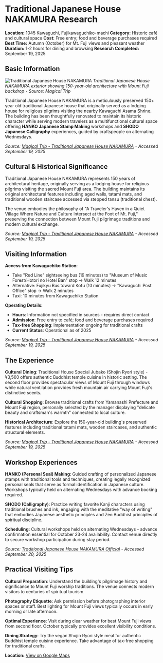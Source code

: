 # Traditional Japanese House NAKAMURA Research

**Location:** 1045 Kawaguchi, Fujikawaguchiko-machi
**Category:** Historic café and cultural space
**Cost:** Free entry; food and beverage purchases required
**Best Time:** Autumn (October) for Mt. Fuji views and pleasant weather
**Duration:** 1-2 hours for dining and browsing
**Research Completed:** September 19, 2025

## Basic Information

![Traditional Japanese House NAKAMURA](https://www.magical-trip.com/media/experience-traditional-japanese-house-nakamura-vegan-friendly-cafe-and-historic-coworking-space-near-kawaguchi-asama-shrine/nakamura-traditional-house-exterior.jpg)
*Traditional Japanese House NAKAMURA exterior showing 150-year-old architecture with Mount Fuji backdrop - Source: Magical Trip*

Traditional Japanese House NAKAMURA is a meticulously preserved 150+ year old traditional Japanese house that originally served as a lodging house for religious pilgrims visiting the nearby Kawaguchi Asama Shrine. The building has been thoughtfully renovated to maintain its historic character while serving modern travelers as a multifunctional cultural space offering **HANKO Japanese Stamp Making** workshops and **SHODO Japanese Calligraphy** experiences, guided by craftspeople on alternating Wednesdays.

*Source: [Magical Trip - Traditional Japanese House NAKAMURA](https://www.magical-trip.com/media/experience-traditional-japanese-house-nakamura-vegan-friendly-cafe-and-historic-coworking-space-near-kawaguchi-asama-shrine/) - Accessed September 19, 2025*

## Cultural & Historical Significance

Traditional Japanese House NAKAMURA represents 150 years of architectural heritage, originally serving as a lodging house for religious pilgrims visiting the sacred Mount Fuji area. The building maintains its original architectural features including aged walls, tatami mats, and traditional wooden staircase accessed via stepped tansu (traditional chest).

The venue embodies the philosophy of "A Traveler's Haven in a Quiet Village Where Nature and Culture Intersect at the Foot of Mt. Fuji," preserving the connection between Mount Fuji pilgrimage traditions and modern cultural exchange.

*Source: [Magical Trip - Traditional Japanese House NAKAMURA](https://www.magical-trip.com/media/experience-traditional-japanese-house-nakamura-vegan-friendly-cafe-and-historic-coworking-space-near-kawaguchi-asama-shrine/) - Accessed September 19, 2025*

## Visiting Information

**Access from Kawaguchiko Station**:
- Take "Red Line" sightseeing bus (19 minutes) to "Museum of Music Forest/Hotori no Hotel Ban" stop → Walk 12 minutes
- Alternative: Fujikyu Bus toward Kofu (10 minutes) → "Kawaguchi Post Office" stop → Walk 2 minutes
- Taxi: 10 minutes from Kawaguchiko Station

**Operating Details**:
- **Hours**: Information not specified in sources - requires direct contact
- **Admission**: Free entry to café; food and beverage purchases required
- **Tax-free Shopping**: Implementation ongoing for traditional crafts
- **Current Status**: Operational as of 2025

*Source: [Magical Trip - Traditional Japanese House NAKAMURA](https://www.magical-trip.com/media/experience-traditional-japanese-house-nakamura-vegan-friendly-cafe-and-historic-coworking-space-near-kawaguchi-asama-shrine/) - Accessed September 19, 2025*

## The Experience

**Cultural Dining**: Traditional House Special Jubako (Shojin Ryori style) - ¥3,500 offers authentic Buddhist temple cuisine in historic setting. The second floor provides spectacular views of Mount Fuji through windows while natural ventilation provides fresh mountain air carrying Mount Fuji's distinctive scents.

**Cultural Shopping**: Browse traditional crafts from Yamanashi Prefecture and Mount Fuji region, personally selected by the manager displaying "delicate beauty and craftsman's warmth" connected to local culture.

**Historical Architecture**: Explore the 150-year-old building's preserved features including traditional tatami mats, wooden staircases, and authentic structural elements.

*Source: [Magical Trip - Traditional Japanese House NAKAMURA](https://www.magical-trip.com/media/experience-traditional-japanese-house-nakamura-vegan-friendly-cafe-and-historic-coworking-space-near-kawaguchi-asama-shrine/) - Accessed September 19, 2025*

## Workshop Experiences

**HANKO (Personal Seal) Making**: Guided crafting of personalized Japanese stamps with traditional tools and techniques, creating legally recognized personal seals that serve as formal identification in Japanese culture. Workshops typically held on alternating Wednesdays with advance booking required.

**SHODO (Calligraphy)**: Practice writing favorite Kanji characters using traditional brushes and ink, engaging with the meditative "way of writing" that embodies Japanese aesthetic principles and Zen Buddhist principles of spiritual discipline.

**Scheduling**: Cultural workshops held on alternating Wednesdays - advance confirmation essential for October 23-24 availability. Contact venue directly to secure workshop participation during stay period.

*Source: [Traditional Japanese House NAKAMURA Official](https://kawaguchiko-nakamura.com/) - Accessed September 20, 2025*

## Practical Visiting Tips

**Cultural Preparation**: Understand the building's pilgrimage history and significance to Mount Fuji worship traditions. The venue connects modern visitors to centuries of spiritual tourism.

**Photography Etiquette**: Ask permission before photographing interior spaces or staff. Best lighting for Mount Fuji views typically occurs in early morning or late afternoon.

**Optimal Experience**: Visit during clear weather for best Mount Fuji views from second floor. October typically provides excellent visibility conditions.

**Dining Strategy**: Try the vegan Shojin Ryori style meal for authentic Buddhist temple cuisine experience. Take advantage of tax-free shopping for traditional crafts.

**Location:** [View on Google Maps](https://www.google.com/maps/place/1045+Kawaguchi,+Fujikawaguchiko,+Minamitsuru+District,+Yamanashi+401-0304,+Japan)